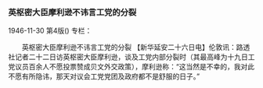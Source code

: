### 英枢密大臣摩利逊不讳言工党的分裂

1946-11-30
第4版()
专栏：

　　英枢密大臣摩利逊不讳言工党的分裂
    【新华延安二十六日电】伦敦讯：路透社记者二十二日访英枢密大臣摩利逊，谈及工党内部分裂时（其最高峰为十九日工党议员百余人不愿投票赞成贝文外交政策），摩利逊称：“这当然是不幸的，我对此不愿有所隐讳，那天对议会工党党团及政府都不是舒服的日子。”
